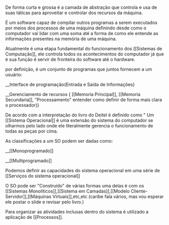 De forma curta e grossa é a camada de abstração que controla e usa de suas táticas para aproveitar e controlar dos recursos da máquina.

É um software capaz de compilar outros programas a serem executados por meios dos processos de uma máquina definindo desde como o computador vai lidar com uma soma até a forma de como ele entende as informações presentes na memória de uma máquina.

Atualmente é uma etapa fundamental do funcionamento dos  [[Sistemas de Computação]], ele controla todos os acontecimentos do computador já que é sua função é servir de fronteira do software até o hardware.

por definição, é um conjunto de programas que juntos fornecem a um usuário:

__Interface de programação{Entrada e Saída de Informações}

__Gerenciamento de recursos { [[Memoria Principal]], [[Memoria Secundaria]],
"Processamento" entender como definir de forma mais clara o processador)}


De acordo com a interpretação do livro do Deitel é definido como " Um [[Sistema Operacional]] é uma extensão do sistema do computador se olharmos pelo lado onde ele literalmente gerencia o funcionamento de todas as peças por cima.

As classificações a um SO podem ser dadas como:

__[[Monoprogramado]]

__[[Multiprogramado]]

Podemos definir as capacidades do sistema operacional em uma série de [[Serviços do sistema operacional]]

O SO pode ser "Construído" de várias formas uma delas é com os [[Sistemas Monolíticos]],[[Sistema em Camadas]],[[Modelo Cliente-Servidor]],[[Máquinas Virtuais]],etc,etc (caribe fala vários, mas vou esperar ele postar o slide e revisar pelo livro.)

Para organizar as atividades inclusas dentro do sistema é utilizado a aplicação de [[Processos]].
